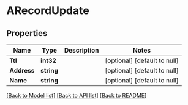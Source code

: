 # ARecordUpdate

## Properties
Name | Type | Description | Notes
------------ | ------------- | ------------- | -------------
**Ttl** | **int32** |  | [optional] [default to null]
**Address** | **string** |  | [optional] [default to null]
**Name** | **string** |  | [optional] [default to null]

[[Back to Model list]](../README.md#documentation-for-models) [[Back to API list]](../README.md#documentation-for-api-endpoints) [[Back to README]](../README.md)


